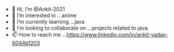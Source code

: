 - 👋 Hi, I’m @Ankit-2021
- 👀 I’m interested in ...anime
- 🌱 I’m currently learning ...java 
- 💞️ I’m looking to collaborate on ...projects related to java.
- 📫 How to reach me ...https://www.linkedin.com/in/ankit-yadav-6044b1203

<!---
Ankit-2021/Ankit-2021 is a ✨ special ✨ repository because its `README.md` (this file) appears on your GitHub profile.
You can click the Preview link to take a look at your changes.
--->
